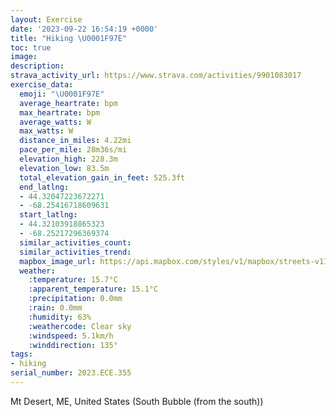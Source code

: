 ```yaml
---
layout: Exercise
date: '2023-09-22 16:54:19 +0000'
title: "Hiking \U0001F97E"
toc: true
image:
description:
strava_activity_url: https://www.strava.com/activities/9901083017
exercise_data:
  emoji: "\U0001F97E"
  average_heartrate: bpm
  max_heartrate: bpm
  average_watts: W
  max_watts: W
  distance_in_miles: 4.22mi
  pace_per_mile: 28m36s/mi
  elevation_high: 228.3m
  elevation_low: 83.5m
  total_elevation_gain_in_feet: 525.3ft
  end_latlng:
  - 44.32047223672271
  - -68.25416718609631
  start_latlng:
  - 44.32103918865323
  - -68.25217296369374
  similar_activities_count:
  similar_activities_trend:
  mapbox_image_url: https://api.mapbox.com/styles/v1/mapbox/streets-v11/static/path-5+787af2-1.0(opomG%60%7Cq_L%5BJs%40DOD_%40YUIMIW%40%5BI_A%7B%40kAy%40c%40e%40QUK%5DWeAMgASy%40Sc%40c%40g%40IUCQB%5BNY%60%40a%40n%40%5DPUHg%40%40mBIQSKe%40Ek%40AW%40YHQN%5Dd%40%5BVk%40LaBx%40%5DH%7DABe%40HeAd%40w%40d%40YJ%7DAEcJn%40_AHoIfAgA%40%7D%40F_BFcCEy%40ByBXkATwAl%40SPY%5COZQvAMZIDWFSNMJ%40%3FO%60%40WB%5DEEBQTETCFm%40XWXKFMGCCAYCKSCKSGGE%40g%40Xa%40M%40%3FGAQVI%40OKEI%40B%40AA%3F%3F%40EMa%40UU%5DGUQIMKQDSKMDCB%40RAA%40%3FABBECDBEBTCSCDDB%3FC%40BEKAD%40%40AABEZh%40%3FBAA%40AC%3FSVD_%40K_%40ABBCCB%40ECFF%40IEg%40Ha%40%3FUDQA%5DEOAODWPDAHMIKYm%40%3FAYBAAAUBGEGD%3FCA%40%40CL%40R%5CC%3FPXFBD%3F%5CQTOHICQDICG%40KFOVe%40Tc%40%3FOBQJa%40h%40k%40JKFG%3FSOSKUCu%40%5Cc%40%40EFMf%40_%40r%40%40CN%40Hf%40DBH%5EBXAx%40Zl%40Kf%40%40AFNNt%40Df%40FVLLRBJFJ%60ANj%40HP%5EZNh%40JRJHVCBBHADN%3FZj%40d%40A%40AFNzAADACCHMNEXDHTLLPJn%40HFF%3FFB%60%40b%40FBp%40Cr%40e%40PGXBZCT%40j%40K%40I%40FC%3F%3FBLAbBUT%3FTEFGBBV%40PGT%3FHBn%40Gb%40FXCX%40%5EFX%3Fd%40F~%40Rb%40NLBXL%60%40%5Cv%40%5En%40R%5CVVHV%40LF%60%40DJAFCN%40NE%5CBHCH%40PEJ%3FFDPCH%40RIHGl%40%7B%40Xy%40FeAFa%40ECDO%3FKEk%40H%5BdAoAf%40a%40r%40w%40%60CmBj%40o%40ROr%40CbCo%40VCn%40%3FPAh%40YhBi%40lB_ATEx%40Ip%40%3FPBl%40p%40VZJ%5EJH%5CF%60%40DX%3FTEb%40MlD%7BAj%40%5B~%40w%40h%40%5BVIl%40M%7C%40%5BA%40D%3FNIPITG%60%40CjC%3FXCTKz%40q%40JEn%40RBI%40UAMOW%40%5BBETEh%40Cl%40QZCZ%40),pin-s-s+e5b22e(-68.25425,44.32152),pin-s-f+89ae00(-68.25419999999997,44.32114000000004)/auto/800x800?access_token=pk.eyJ1Ijoiam9zaGJlY2ttYW4iLCJhIjoiY205eWR2aDd1MWZ6djJrbXc4a3M0bWZleiJ9.XiG9OWkNcZk2QzjJbxLB4A
  weather:
    :temperature: 15.7°C
    :apparent_temperature: 15.1°C
    :precipitation: 0.0mm
    :rain: 0.0mm
    :humidity: 63%
    :weathercode: Clear sky
    :windspeed: 5.1km/h
    :winddirection: 135°
tags:
- hiking
serial_number: 2023.ECE.355
---
```

Mt Desert, ME, United States (South Bubble (from the south))
